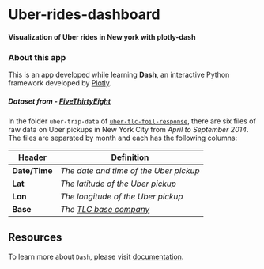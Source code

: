 # Uber-rides-dashboard

#### Visualization of Uber rides in **New york** with plotly-dash

### About this app

This is an app developed while learning **Dash**, an interactive Python framework developed by [Plotly](https://plot.ly/).

##### Dataset from - [FiveThirtyEight](https://github.com/fivethirtyeight/uber-tlc-foil-response/tree/master/uber-trip-data)

In the folder `uber-trip-data` of [`uber-tlc-foil-response`](https://github.com/fivethirtyeight/uber-tlc-foil-response/tree/master/), there are six files of raw data on Uber pickups in New York City from _April to September 2014_. The files are separated by month and each has the following columns:

Header | Definition
---|---------
**Date/Time** | *The date and time of the Uber pickup*
**Lat** | *The latitude of the Uber pickup*
**Lon** | *The longitude of the Uber pickup*
**Base** | *The [TLC base company](http://www.nyc.gov/html/tlc/html/industry/base_and_business.shtml)*

## Resources

To learn more about `Dash`, please visit [documentation](https://plot.ly/dash).
